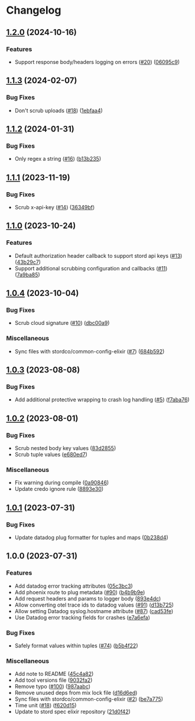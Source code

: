 # Changelog

## [1.2.0](https://github.com/stordco/logger_json/compare/v1.1.3...v1.2.0) (2024-10-16)


### Features

* Support response body/headers logging on errors ([#20](https://github.com/stordco/logger_json/issues/20)) ([06095c9](https://github.com/stordco/logger_json/commit/06095c90c0c44a83557cfbb6276cd6a74b7ee45c))

## [1.1.3](https://github.com/stordco/logger_json/compare/v1.1.2...v1.1.3) (2024-02-07)


### Bug Fixes

* Don't scrub uploads ([#18](https://github.com/stordco/logger_json/issues/18)) ([1ebfaa4](https://github.com/stordco/logger_json/commit/1ebfaa441632e2f10a03766bf4996e82b3531664))

## [1.1.2](https://github.com/stordco/logger_json/compare/v1.1.1...v1.1.2) (2024-01-31)


### Bug Fixes

* Only regex a string ([#16](https://github.com/stordco/logger_json/issues/16)) ([b13b235](https://github.com/stordco/logger_json/commit/b13b235d1ad8d241b7c0772659e50ab49c57baf4))

## [1.1.1](https://github.com/stordco/logger_json/compare/v1.1.0...v1.1.1) (2023-11-19)


### Bug Fixes

* Scrub x-api-key ([#14](https://github.com/stordco/logger_json/issues/14)) ([36349bf](https://github.com/stordco/logger_json/commit/36349bf8325f5ab46380772c9ce348b679a023aa))

## [1.1.0](https://github.com/stordco/logger_json/compare/v1.0.4...v1.1.0) (2023-10-24)


### Features

* Default authorization header callback to support stord api keys ([#13](https://github.com/stordco/logger_json/issues/13)) ([43b29c7](https://github.com/stordco/logger_json/commit/43b29c7c5460821c7c7c0ecff597a989430a9773))
* Support additional scrubbing configuration and callbacks ([#11](https://github.com/stordco/logger_json/issues/11)) ([7a9ba85](https://github.com/stordco/logger_json/commit/7a9ba85732c28a8a5b9e936f4cf56767eeeb495f))

## [1.0.4](https://github.com/stordco/logger_json/compare/v1.0.3...v1.0.4) (2023-10-04)


### Bug Fixes

* Scrub cloud signature ([#10](https://github.com/stordco/logger_json/issues/10)) ([dbc00a9](https://github.com/stordco/logger_json/commit/dbc00a92111f95f0c8069eb00f15d3c97e40860b))


### Miscellaneous

* Sync files with stordco/common-config-elixir ([#7](https://github.com/stordco/logger_json/issues/7)) ([684b592](https://github.com/stordco/logger_json/commit/684b592f189f4ac75cf70c5874a20b36b27037a0))

## [1.0.3](https://github.com/stordco/logger_json/compare/v1.0.2...v1.0.3) (2023-08-08)


### Bug Fixes

* Add additional protective wrapping to crash log handling ([#5](https://github.com/stordco/logger_json/issues/5)) ([f7aba76](https://github.com/stordco/logger_json/commit/f7aba76f638a00b1a7c86448bf3f90b69b6eb56d))

## [1.0.2](https://github.com/stordco/logger_json/compare/v1.0.1...v1.0.2) (2023-08-01)


### Bug Fixes

* Scrub nested body key values ([83d2855](https://github.com/stordco/logger_json/commit/83d2855c5663363d3eff5f85d94ef130d2d56fcc))
* Scrub tuple values ([e680ed7](https://github.com/stordco/logger_json/commit/e680ed7c389f547bb904e5419c64cbe9fe31c84e))


### Miscellaneous

* Fix warning during compile ([0a90846](https://github.com/stordco/logger_json/commit/0a908465a2d151de39389995888d5dd38a894846))
* Update credo ignore rule ([8893e30](https://github.com/stordco/logger_json/commit/8893e30a215067b5ddfe79490ba60cfd4a94c8bc))

## [1.0.1](https://github.com/stordco/logger_json/compare/v1.0.0...v1.0.1) (2023-07-31)


### Bug Fixes

* Update datadog plug formatter for tuples and maps ([0b238d4](https://github.com/stordco/logger_json/commit/0b238d4ea850cf6d9e22158451182df42bc54e79))

## 1.0.0 (2023-07-31)


### Features

* Add datadog error tracking attributes ([05c3bc3](https://github.com/stordco/logger_json/commit/05c3bc3f9261ae55043d61dfece1d9c4f9a733c2))
* Add phoenix route to plug metadata ([#90](https://github.com/stordco/logger_json/issues/90)) ([b4b9b9e](https://github.com/stordco/logger_json/commit/b4b9b9eb783d44298fa6445fa9a889c26cfd8788))
* Add request headers and params to logger body ([893e4dc](https://github.com/stordco/logger_json/commit/893e4dc279bf1ca71220acad84459fe86eaaf85a))
* Allow converting otel trace ids to datadog values ([#91](https://github.com/stordco/logger_json/issues/91)) ([d13b725](https://github.com/stordco/logger_json/commit/d13b725b5bc905e243e1c8781a2c80e91906aaf2))
* Allow setting Datadog syslog.hostname attribute ([#87](https://github.com/stordco/logger_json/issues/87)) ([cad53fe](https://github.com/stordco/logger_json/commit/cad53feaadddaa1766a7fde33b504f3b1da3cd13))
* Use Datadog error tracking fields for crashes ([e7a6efa](https://github.com/stordco/logger_json/commit/e7a6efa4892f9c75ff415c260b2db96245e1203a))


### Bug Fixes

* Safely format values within tuples ([#74](https://github.com/stordco/logger_json/issues/74)) ([b5b4f22](https://github.com/stordco/logger_json/commit/b5b4f224bf295252c8989bd22b0551c155c2ee93))


### Miscellaneous

* Add note to README ([45c4a82](https://github.com/stordco/logger_json/commit/45c4a8204a1123ad09a23f06c0c16d6fd413ed57))
* Add tool versions file ([9032fa2](https://github.com/stordco/logger_json/commit/9032fa20442b714e1a9bad5893d7381ab995d2ec))
* Remove typo ([#100](https://github.com/stordco/logger_json/issues/100)) ([987aabc](https://github.com/stordco/logger_json/commit/987aabc835c6b37555aa62a6a76b6cac65ceed93))
* Remove unused deps from mix lock file ([d16d6ed](https://github.com/stordco/logger_json/commit/d16d6edc112e81dbb8e04e2c6fc824128517abe2))
* Sync files with stordco/common-config-elixir ([#2](https://github.com/stordco/logger_json/issues/2)) ([be7a775](https://github.com/stordco/logger_json/commit/be7a775fe098e51f09a5c2b046b9afc77d019aaf))
* Time unit ([#18](https://github.com/stordco/logger_json/issues/18)) ([f620d15](https://github.com/stordco/logger_json/commit/f620d1560df264f64548cbe9d35ff5656f0c914d))
* Update to stord spec elixir repository ([21d0f42](https://github.com/stordco/logger_json/commit/21d0f4279ada1166a60771f196514cd454cd3ec9))
